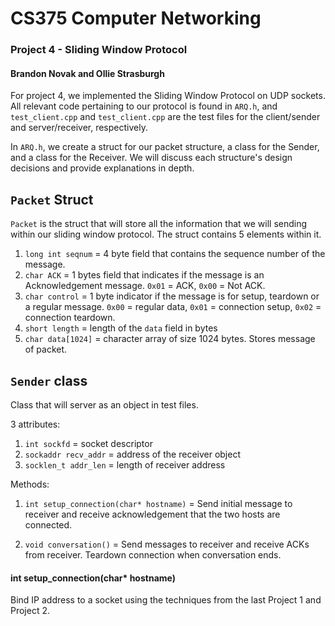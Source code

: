 # CS375 Computer Networking
### Project 4 - Sliding Window Protocol
#### Brandon Novak and Ollie Strasburgh


For project 4, we implemented the Sliding Window Protocol on UDP sockets. All relevant code pertaining to our protocol is found in `ARQ.h`, and `test_client.cpp` and `test_client.cpp` are the test files for the client/sender and server/receiver, respectively.

In `ARQ.h`, we create a struct for our packet structure, a class for the Sender, and a class for the Receiver. We will discuss each structure's design decisions and provide explanations in depth.

## `Packet` Struct

`Packet` is the struct that will store all the information that we will sending within our sliding window protocol. The struct contains 5 elements within it. 

1. `long int seqnum` = 4 byte field that contains the sequence number of the message.
2. `char ACK` = 1 bytes field that indicates if the message is an Acknowledgement message. `0x01` = ACK, `0x00` = Not ACK.
3. `char control` = 1 byte indicator if the message is for setup, teardown or a regular message. `0x00` = regular data, `0x01` = connection setup, `0x02` = connection teardown. 
4. `short length` = length of the `data` field in bytes
5. `char data[1024]` = character array of size 1024 bytes. Stores message of packet. 

## `Sender` class

Class that will server as an object in test files. 

3 attributes:
1. `int sockfd` = socket descriptor
2. `sockaddr recv_addr` = address of the receiver object
3. `socklen_t addr_len` = length of receiver address

Methods:
1. `int setup_connection(char* hostname)` = Send initial message to receiver and receive acknowledgement that the two hosts are connected.

2. `void conversation()` = Send messages to receiver and receive ACKs from receiver. Teardown connection when conversation ends. 

#### int setup_connection(char* hostname)

Bind IP address to a socket using the techniques from the last Project 1 and Project 2. 




